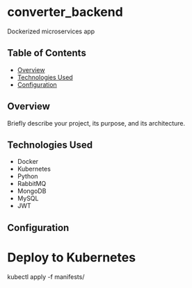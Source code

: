 # converter_backend

Dockerized microservices app

## Table of Contents

- [Overview](#overview)
- [Technologies Used](#technologies-used)
- [Configuration](#configuration)

## Overview

Briefly describe your project, its purpose, and its architecture.

## Technologies Used

- Docker
- Kubernetes
- Python
- RabbitMQ
- MongoDB
- MySQL
- JWT

## Configuration

# Deploy to Kubernetes

kubectl apply -f manifests/
